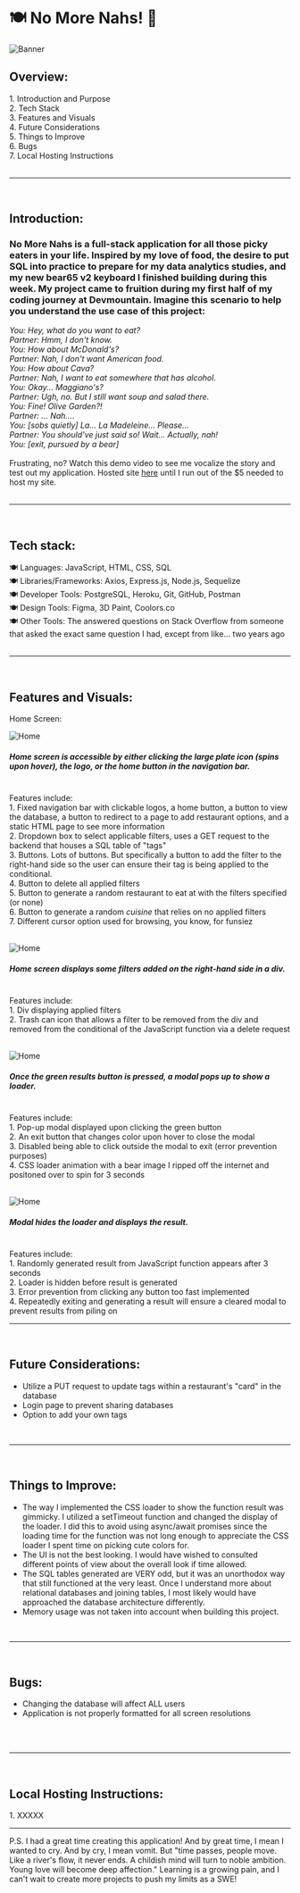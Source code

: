 # 🍽️ No More Nahs! 🍴
![Banner](./images/banner.png)

<h2><strong>Overview:</strong></h2>
1. Introduction and Purpose<br>
2. Tech Stack<br>
3. Features and Visuals<br>
4. Future Considerations<br>
5. Things to Improve<br>
6. Bugs<br>
7. Local Hosting Instructions<br>
<br><hr><br>
<h2><strong>Introduction:</strong></h2>
<h3>No More Nahs is a full-stack application for all those picky eaters in your life. Inspired by my love of food, the desire to put SQL into practice to prepare for my data analytics studies, and my new bear65 v2 keyboard I finished building during this week. My project came to fruition during my first half of my coding journey at Devmountain. Imagine this scenario to help you understand the use case of this project:<br></h3>
<i>You: Hey, what do you want to eat?<br>
Partner: Hmm, I don't know.<br>
You: How about McDonald's?<br>
Partner: Nah, I don't want American food.<br>
You: How about Cava?<br>
Partner: Nah, I want to eat somewhere that has alcohol.<br>
You: Okay... Maggiano's?<br>
Partner: Ugh, no. But I still want soup and salad there.<br>
You: Fine! Olive Garden?!<br>
Partner: ... Nah....<br>
You: [sobs quietly] La... La Madeleine... Please...<br>
Partner: You should've just said so! Wait... Actually, nah!<br>
You: [exit, pursued by a bear]</i>
<br><br>
Frustrating, no? Watch this demo video to see me vocalize the story and test out my application.
Hosted site <a href="no-more-nahs.herokuapp.com">here</a> until I run out of the $5 needed to host my site.
<br><br><hr><br>
<h2><strong>Tech stack:</strong></h2>
🍽️	Languages: JavaScript, HTML, CSS, SQL<br>
🍽️	Libraries/Frameworks: Axios, Express.js, Node.js, Sequelize<br>
🍽️	Developer Tools: PostgreSQL, Heroku, Git, GitHub, Postman<br>
🍽️	Design Tools: Figma, 3D Paint, Coolors.co<br>
🍽️	Other Tools: The answered questions on Stack Overflow from someone that asked the exact same question I had, except from like... two years ago
<br><br><hr><br>
<h2><strong>Features and Visuals:</strong></h2>
Home Screen:

![Home](./images/home.png)
##### Home screen is accessible by either clicking the large plate icon (spins upon hover), the logo, or the home button in the navigation bar. #####
<br>
Features include:<br>
1. Fixed navigation bar with clickable logos, a home button, a button to view the database, a button to redirect to a page to add restaurant options, and a static HTML page to see more information<br>
2. Dropdown box to select applicable filters, uses a GET request to the backend that houses a SQL table of "tags" <br>
3. Buttons. Lots of buttons. But specifically a button to add the filter to the right-hand side so the user can ensure their tag is being applied to the conditional.<br>
4. Button to delete all applied filters<br>
5. Button to generate a random restaurant to eat at with the filters specified (or none)<br>
6. Button to generate a random <i>cuisine</i> that relies on no applied filters<br>
7. Different cursor option used for browsing, you know, for funsiez
<br><br>

![Home](./images/filters.png)
##### Home screen displays some filters added on the right-hand side in a div. #####
<br>
Features include:<br>
1. Div displaying applied filters<br>
2. Trash can icon that allows a filter to be removed from the div and removed from the conditional of the JavaScript function via a delete request
<br><br>

![Home](./images/loading.png)
##### Once the green results button is pressed, a modal pops up to show a loader. #####
<br>
Features include:<br>
1. Pop-up modal displayed upon clicking the green button<br>
2. An exit button that changes color upon hover to close the modal<br>
3. Disabled being able to click outside the modal to exit (error prevention purposes)<br>
4. CSS loader animation with a bear image I ripped off the internet and positoned over to spin for 3 seconds
<br><br>

![Home](./images/result.png)
##### Modal hides the loader and displays the result. #####
<br>
Features include:<br>
1. Randomly generated result from JavaScript function appears after 3 seconds<br>
2. Loader is hidden before result is generated<br>
3. Error prevention from clicking any button too fast implemented<br>
4. Repeatedly exiting and generating a result will ensure a cleared modal to prevent results from piling on
<br><hr><br>
<h2><strong>Future Considerations:</strong></h2>
<ul>
<li>Utilize a PUT request to update tags within a restaurant's "card" in the database</li>
<li>Login page to prevent sharing databases</li>
<li>Option to add your own tags</li>
</ul>
<br><hr><br>
<h2><strong>Things to Improve:</strong></h2>
<ul>
<li> The way I implemented the CSS loader to show the function result was gimmicky. I utilized a setTimeout function and changed the display of the loader. I did this to avoid using async/await promises since the loading time for the function was not long enough to appreciate the CSS loader I spent time on picking cute colors for.
<li>The UI is not the best looking. I would have wished to consulted different points of view about the overall look if time allowed.</li>
<li>The SQL tables generated are VERY odd, but it was an unorthodox way that still functioned at the very least. Once I understand more about relational databases and joining tables, I most likely would have approached the database architecture differently.</li>
<li>Memory usage was not taken into account when building this project.</li>
</ul>
<br><hr><br>
<h2><strong>Bugs:</strong></h2>
<ul>
<li>Changing the database will affect ALL users</li>
<li>Application is not properly formatted for all screen resolutions</li>
</ul>
<br><br><hr><br>
<h2><strong>Local Hosting Instructions:</strong></h2>
1. XXXXX

<br>
<hr>
P.S. I had a great time creating this application! And by great time, I mean I wanted to cry. And by cry, I mean vomit. But "time passes, people move. Like a river's flow, it never ends. A childish mind will turn to noble ambition. Young love will become deep affection." Learning is a growing pain, and I can't wait to create more projects to push my limits as a SWE!
